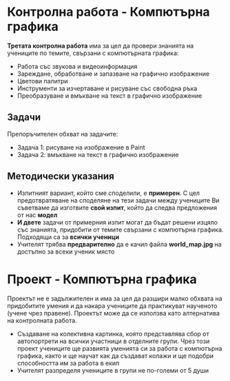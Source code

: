 # Контролна работа - Компютърна графика 

**Третата контролна работа** има за цел да провери знанията на учениците по темите, свързани с компютърната графика:
 - Работа със звукова и видеоинформация
 - Зареждане, обработване и запазване на графично изображение
 - Цветови палитри
 - Инструменти за изчертаване и рисуване със свободна ръка
 - Преобразуване и вмъкване на текст в графично изображение
   
## Задачи
Препоръчителен обхват на задачите:
 - Задача 1: рисуване на изображение в Paint
 - Задача 2: вмъкване на текст в графично изображение
 
## Методически указания
 - Изпитният вариант, който сме споделили, е **примерен**. С цел предотвратяване на споделяне на тези задачи между учениците Ви съветваме да изготвите **свой изпит**, който да следва предложения от нас **модел**
 - **И двете** задачи от примерния изпит могат да бъдат решени изцяло със знанията, придобити от темите свързани с компютърна графика. Подходящи са за **всички ученици**
 - Учителят трябва **предварително** да е качил файла **world_map.jpg** на достъпно за всеки ученик място

# Проект - Компютърна графика
Проектът не е задължителен и има за цел да разшири малко обхвата на придобитите умения и да накара учениците да практикуват наученото (учене чрез правене). Проектът може да се използва като алтернатива на контролната работа.

 - Създаване на колективна картинка, която представлява сбор от автопортрети на всички участници в отделните групи. Чрез този проект учениците ще развията уменията си за работа с компютърна графика, както и ще научат как да създават колажи и ще подобри способността им за работа в екип
 - Учителят разпределя учениците в групи не по-големи от 5 души
